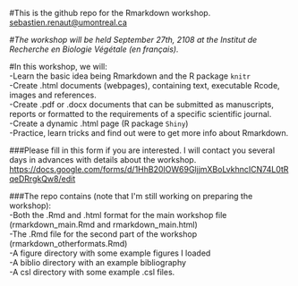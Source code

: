 #This is the github repo for the Rmarkdown workshop.  
sebastien.renaut@umontreal.ca

*#The workshop will be held September 27th, 2108 at the Institut de Recherche en Biologie Végétale (en français).*

#In this workshop, we will:  
-Learn the basic idea being Rmarkdown and the R package `knitr`   
-Create .html documents (webpages), containing text, executable Rcode, images and references.  
-Create .pdf or .docx documents that can be submitted as manuscripts, reports or formatted to the requirements of a specific scientific journal.  
-Create a dynamic .html page (R package `Shiny`)  
-Practice, learn tricks and find out were to get more info about Rmarkdown.  

###Please fill in this form if you are interested. I will contact you several days in advances with details about the workshop.
https://docs.google.com/forms/d/1HhB20IOW69GljjmXBoLvkhncICN74L0tRqeDRrgkQw8/edit

###The repo contains (note that I'm still working on preparing the workshop):  
-Both the .Rmd and .html format for the main workshop file (rmarkdown_main.Rmd and rmarkdown_main.html)  
-The .Rmd file for the second part of the workshop (rmarkdown_otherformats.Rmd)   
-A figure directory with some example figures I loaded  
-A biblio directory with an example bibliography  
-A csl directory with some example .csl files.  

